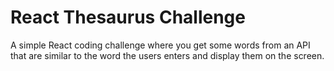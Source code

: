 # React Thesaurus Challenge

A simple React coding challenge where you get some words from an API that are similar to the word the users enters and display them on the screen.
